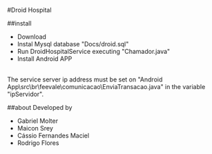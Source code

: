 #Droid Hospital

##install
+ Download
+ Instal Mysql database "Docs/droid.sql"
+ Run DroidHospitalService executing "Chamador.java"
+ Install Android APP
<br>
The service server ip address must be set on "Android App\src\br\feevale\comunicacao\EnviaTransacao.java" in the variable "ipServidor".

##about
Developed by
+ Gabriel Molter
+ Maicon Srey
+ Cássio Fernandes Maciel
+ Rodrigo Flores

